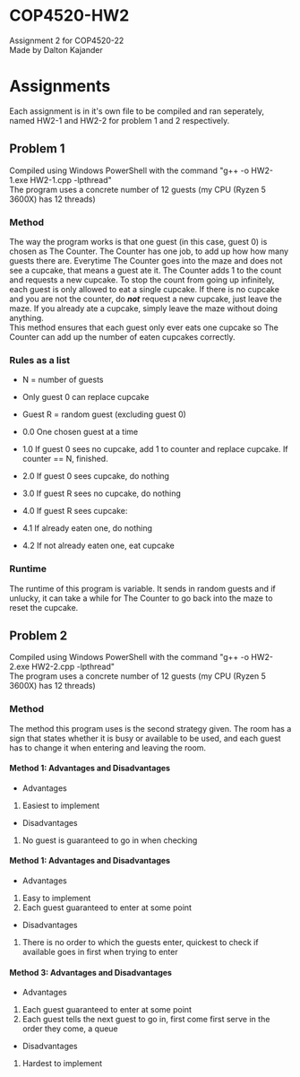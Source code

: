 # COP4520-HW2
Assignment 2 for COP4520-22 <br/>
Made by Dalton Kajander

# Assignments
Each assignment is in it's own file to be compiled and ran seperately, named HW2-1 and HW2-2 for problem 1 and 2 respectively. <br>

## Problem 1
Compiled using Windows PowerShell with the command "g++ -o HW2-1.exe HW2-1.cpp -lpthread" <br>
The program uses a concrete number of 12 guests (my CPU (Ryzen 5 3600X) has 12 threads) <br>

### Method
The way the program works is that one guest (in this case, guest 0) is chosen as The Counter. The Counter has one job, to add up how how many guests there are. Everytime The Counter goes into the maze and does not see a cupcake, that means a guest ate it. The Counter adds 1 to the count and requests a new cupcake. To stop the count from going up infinitely, each guest is only allowed to eat a single cupcake. If there is no cupcake and you are not the counter, do ***not*** request a new cupcake, just leave the maze. If you already ate a cupcake, simply leave the maze without doing anything. <br>
This method ensures that each guest only ever eats one cupcake so The Counter can add up the number of eaten cupcakes correctly. <br>

### Rules as a list
- N = number of guests
- Only guest 0 can replace cupcake
- Guest R = random guest (excluding guest 0)

- 0.0 One chosen guest at a time
- 1.0 If guest 0 sees no cupcake, add 1 to counter and replace cupcake. If counter == N, finished. 
- 2.0 If guest 0 sees cupcake, do nothing
- 3.0 If guest R sees no cupcake, do nothing
- 4.0 If guest R sees cupcake:
- 4.1 If already eaten one, do nothing
- 4.2 If not already eaten one, eat cupcake

### Runtime
The runtime of this program is variable. It sends in random guests and if unlucky, it can take a while for The Counter to go back into the maze to reset the cupcake. 


## Problem 2
Compiled using Windows PowerShell with the command "g++ -o HW2-2.exe HW2-2.cpp -lpthread" <br>
The program uses a concrete number of 12 guests (my CPU (Ryzen 5 3600X) has 12 threads) <br>

### Method
The method this program uses is the second strategy given. The room has a sign that states whether it is busy or available to be used, and each guest has to change it when entering and leaving the room. 

#### Method 1: Advantages and Disadvantages
- Advantages
1. Easiest to implement
- Disadvantages
1. No guest is guaranteed to go in when checking

#### Method 1: Advantages and Disadvantages
- Advantages
1. Easy to implement
2. Each guest guaranteed to enter at some point
- Disadvantages
1. There is no order to which the guests enter, quickest to check if available goes in first when trying to enter

#### Method 3: Advantages and Disadvantages
- Advantages
1. Each guest guaranteed to enter at some point
2. Each guest tells the next guest to go in, first come first serve in the order they come, a queue
- Disadvantages
1. Hardest to implement